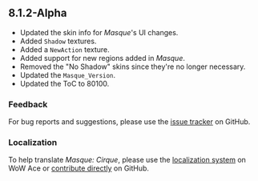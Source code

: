## 8.1.2-Alpha

- Updated the skin info for _Masque_'s UI changes.
- Added `Shadow` textures.
- Added a `NewAction` texture.
- Added support for new regions added in _Masque_.
- Removed the "No Shadow" skins since they're no longer necessary.
- Updated the `Masque_Version`.
- Updated the ToC to 80100.

### Feedback

For bug reports and suggestions, please use the [issue tracker](https://github.com/StormFX/Masque_Cirque/issues "Report an Issue") on GitHub.

### Localization

To help translate _Masque: Cirque_, please use the [localization system](https://www.wowace.com/projects/masque-cirque/localization "Translate on WoW Ace") on WoW Ace or [contribute directly](https://github.com/StormFX/Masque_Cirque "Translate on GitHub") on GitHub.
